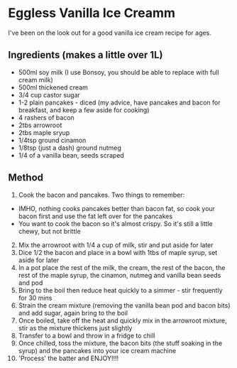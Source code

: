 # Eggless Vanilla Ice Creamm

I've been on the look out for a good vanilla ice cream recipe for ages.


## Ingredients (makes a little over 1L)

* 500ml soy milk (I use Bonsoy, you should be able to replace with full cream milk)
* 500ml thickened cream
* 3/4 cup castor sugar
* 1-2 plain pancakes - diced (my advice, have pancakes and bacon for breakfast, and keep a few aside for cooking)
* 4 rashers of bacon
* 2tbs arrowroot
* 2tbs maple sryup
* 1/4tsp ground cinamon
* 1/8tsp (just a dash) ground nutmeg
* 1/4 of a vanilla bean, seeds scraped

## Method

1. Cook the bacon and pancakes. Two things to remember:
  * IMHO, nothing cooks pancakes better than bacon fat, so cook your bacon first and use the fat left over for the pancakes
  * You want to cook the bacon so it's almost crispy. So it's still a little chewy, but not brittle
2. Mix the arrowroot with 1/4 a cup of milk, stir and put aside for later
3. Dice 1/2 the bacon and place in a bowl with 1tbs of maple syrup, set aside for later
4. In a pot place the rest of the milk, the cream, the rest of the bacon, the rest of the maple syrup, the cinamon, nutmeg and vanilla bean seeds and pod
5. Bring to the boil then reduce heat quickly to a simmer - stir frequently for 30 mins
6. Strain the cream mixture (removing the vanilla bean pod and bacon bits) and add sugar, again bring to the boil
7. Once boiled, take off the heat and quickly mix in the arrowroot mixture, stir as the mixture thickens just slightly
8. Transfer to a bowl and throw in a fridge to chill
9. Once chilled, toss the mixture, the bacon bits (the stuff soaking in the syrup) and the pancakes into your ice cream machine
10. 'Process' the batter and ENJOY!!!!
